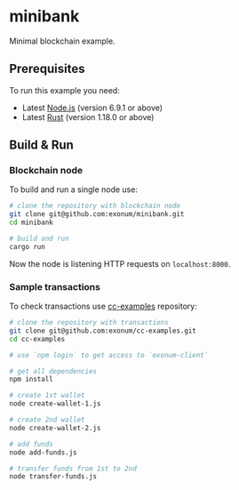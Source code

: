 # minibank

Minimal blockchain example.

## Prerequisites

To run this example you need:

* Latest [Node.js](https://nodejs.org/en/) (version 6.9.1 or above)
* Latest [Rust](https://www.rust-lang.org/en-US/) (version 1.18.0 or above)

## Build & Run

### Blockchain node

To build and run a single node use:

```sh
# clone the repository with blockchain node
git clone git@github.com:exonum/minibank.git
cd minibank

# build and run
cargo run
```

Now the node is listening HTTP requests on `localhost:8000`.

### Sample transactions

To check transactions use [cc-examples](https://github.com/exonum/cc-examples/) repository:

```sh
# clone the repository with transactions
git clone git@github.com:exonum/cc-examples.git
cd cc-examples

# use `npm login` to get access to `exonum-client`

# get all dependencies
npm install

# create 1st wallet
node create-wallet-1.js

# create 2nd wallet
node create-wallet-2.js

# add funds
node add-funds.js

# transfer funds from 1st to 2nd
node transfer-funds.js
```

